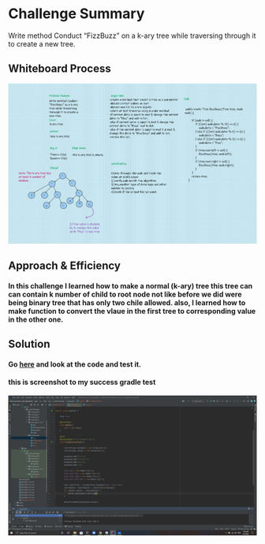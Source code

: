# Challenge Summary
Write method Conduct “FizzBuzz” on a k-ary tree while traversing through it to create a new tree.

## Whiteboard Process
![FizzBuzz](../Assert/FizzBuzz.png)


## Approach & Efficiency
#### In this challenge I learned how to make a normal (k-ary) tree this tree can can contain k number of child to root node not like before we did were being binary tree that has only two chile allowed. also, I learned how to make function to convert the vlaue in the first tree to corresponding value in the other one. 

## Solution
#### Go [here](src/main/java/CodeChallenges/Challenge18/FizzBuzzTree.java) and look at the code and test it.
#### this is screenshot to my success gradle test
![TestCH18](../Assert/Ch18TestShot.jpg)